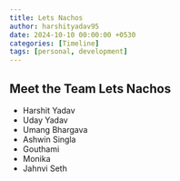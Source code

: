```yaml
---
title: Lets Nachos
author: harshityadav95
date: 2024-10-10 00:00:00 +0530
categories: [Timeline]
tags: [personal, development]
---
```


## Meet the Team Lets Nachos

- Harshit Yadav
- Uday Yadav
- Umang Bhargava
- Ashwin Singla
- Gouthami
- Monika
- Jahnvi Seth
  
